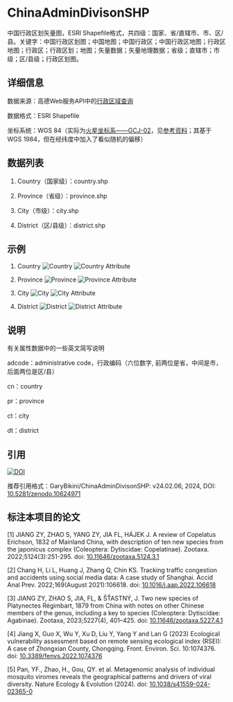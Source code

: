 # ChinaAdminDivisonSHP
中国行政区划矢量图，ESRI Shapefile格式，共四级：国家、省/直辖市、市、区/县。关键字：中国行政区划图；中国地图；中国行政区；中国行政区地图；行政区地图；行政区；行政区划；地图；矢量数据；矢量地理数据；省级；直辖市；市级；区/县级；行政区划图。

## 详细信息
数据来源：高德Web服务API中的[行政区域查询](https://lbs.amap.com/api/webservice/guide/api/district)

数据格式：ESRI Shapefile

坐标系统：WGS 84（实际为[火星坐标系——GCJ-02](https://zh.wikipedia.org/wiki/%E4%B8%AD%E5%8D%8E%E4%BA%BA%E6%B0%91%E5%85%B1%E5%92%8C%E5%9B%BD%E5%9C%B0%E7%90%86%E6%95%B0%E6%8D%AE%E9%99%90%E5%88%B6#GCJ-02)，见[参考资料](https://lbs.amap.com/api/javascript-api/guide/transform/convertfrom)；其基于WGS 1984，但在经纬度中加入了看似随机的偏移）


## 数据列表
1. Country（国家级）：country.shp

2. Province（省级）：province.shp

3. City（市级）：city.shp

4. District（区/县级）：district.shp

## 示例
1. Country
![Country](5.%20Demo/Country.png)
![Country Attribute](5.%20Demo/CountryAttr.png)

2. Province
![Province](5.%20Demo/Province.png)
![Province Attribute](5.%20Demo/ProvinceAttr.png)

3. City
![City](5.%20Demo/City.png)
![City Attribute](5.%20Demo/CityAttr.png)

4. District
![District](5.%20Demo/District.png)
![District Attribute](5.%20Demo/DistrictAttr.png)

## 说明
有关属性数据中的一些英文简写说明

adcode：administrative code，行政编码（六位数字, 前两位是省，中间是市，后面两位是区/县）

cn：country

pr：province

ct：city

dt：district

## 引用
[![DOI](https://zenodo.org/badge/269489269.svg)](https://zenodo.org/badge/latestdoi/269489269)

推荐引用格式：GaryBikini/ChinaAdminDivisonSHP: v24.02.06, 2024, DOI: [10.5281/zenodo.10624971](https://zenodo.org/badge/latestdoi/269489269)

## 标注本项目的论文
[1] JIANG ZY, ZHAO S, YANG ZY, JIA FL, HÁJEK J. A review of Copelatus Erichson, 1832 of Mainland China, with description of ten new species from the japonicus complex (Coleoptera: Dytiscidae: Copelatinae). Zootaxa. 2022;5124(3):251-295. doi: [10.11646/zootaxa.5124.3.1](https://doi.org/10.11646/zootaxa.5124.3.1)

[2] Chang H, Li L, Huang J, Zhang Q, Chin KS. Tracking traffic congestion and accidents using social media data: A case study of Shanghai. Accid Anal Prev. 2022;169(August 2021):106618. doi: [10.1016/j.aap.2022.106618](https://doi.org/10.1016/j.aap.2022.106618)

[3] JIANG ZY, ZHAO S, JIA, FL, & ŠŤASTNÝ, J. Two new species of Platynectes Régimbart, 1879 from China with notes on other Chinese members of the genus, including a key to species (Coleoptera: Dytiscidae: Agabinae). Zootaxa, 2023;5227(4), 401–425. doi: [10.11646/zootaxa.5227.4.1](https://doi.org/10.11646/zootaxa.5227.4.1)

[4] Jiang X, Guo X, Wu Y, Xu D, Liu Y, Yang Y and Lan G (2023) Ecological vulnerability assessment based on remote sensing ecological index (RSEI): A case of Zhongxian County, Chongqing. Front. Environ. Sci. 10:1074376. doi: [10.3389/fenvs.2022.1074376](https://doi.org/10.3389/fenvs.2022.1074376)

[5] Pan, YF., Zhao, H., Gou, QY. et al. Metagenomic analysis of individual mosquito viromes reveals the geographical patterns and drivers of viral diversity. Nature Ecology & Evolution (2024). doi: [10.1038/s41559-024-02365-0](https://doi.org/10.1038/s41559-024-02365-0)   
